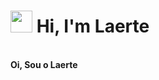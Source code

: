 # <img src="https://cdn.jsdelivr.net/gh/Th3Wall/assets-cdn/PersonalGithubReadme/HandGreet.gif" width="35px" height="35px" />&nbsp;<b>Hi, I'm Laerte</b>
<br>
<b>Oi, Sou o Laerte</b>

